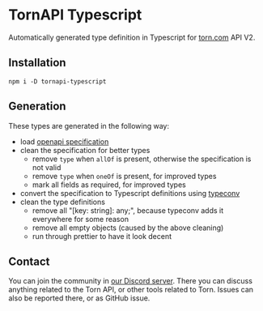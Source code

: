 # TornAPI Typescript

Automatically generated type definition in Typescript for [torn.com](https://torn.com) API V2.

## Installation

`npm i -D tornapi-typescript`

## Generation

These types are generated in the following way:

* load [openapi specification](https://www.torn.com/swagger/openapi.json)
* clean the specification for better types
  * remove `type` when `allOf` is present, otherwise the specification is not valid
  * remove `type` when `oneOf` is present, for improved types
  * mark all fields as required, for improved types
* convert the specification to Typescript definitions using [typeconv](https://github.com/grantila/typeconv)
* clean the type definitions
  * remove all "[key: string]: any;", because typeconv adds it everywhere for some reason
  * remove all empty objects (caused by the above cleaning)
  * run through prettier to have it look decent

## Contact

You can join the community in [our Discord server](https://discord.gg/2wb7GKN). There you can discuss anything related
to the Torn API, or other tools related to Torn. Issues can also be reported there, or as GitHub issue.
